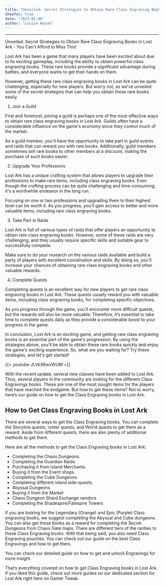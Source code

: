 ```yaml
---
title: "Unveiled: Secret Strategies to Obtain Rare Class Engraving Books in Lost Ark - You Can't Afford to Miss This!"
ShowToc: true 
date: "2023-01-06"
author: "Louise Novak"
---
```

*****
Unveiled: Secret Strategies to Obtain Rare Class Engraving Books in Lost Ark - You Can't Afford to Miss This!

Lost Ark has been a game that many players have been excited about due to its exciting gameplay, including the ability to obtain powerful class engraving books. These rare books provide a significant advantage during battles, and everyone wants to get their hands on them.

However, getting these rare class engraving books in Lost Ark can be quite challenging, especially for new players. But worry not, as we’ve unveiled some of the secret strategies that can help you obtain these rare books easily.

1. Join a Guild

First and foremost, joining a guild is perhaps one of the most effective ways to obtain rare class engraving books in Lost Ark. Guilds often have a considerable influence on the game's economy since they control much of the market.

As a guild member, you'll have the opportunity to take part in guild events and raids that can reward you with rare books. Additionally, guild members sometimes sell rare books to other members at a discount, making the purchase of such books easier.

2. Upgrade Your Professions

Lost Ark has a unique crafting system that allows players to upgrade their professions to make rare items, including class engraving books. Even though the crafting process can be quite challenging and time-consuming, it's a worthwhile endeavor in the long run.

Focusing on one or two professions and upgrading them to their highest level can be worth it. As you progress, you'll gain access to better and more valuable items, including rare class engraving books.

3. Take Part in Raids

Lost Ark is full of various types of raids that offer players an opportunity to obtain rare class engraving books. However, some of these raids are very challenging, and they usually require specific skills and suitable gear to successfully complete.

Make sure to do your research on the various raids available and build a party of players with excellent coordination and skills. By doing so, you'll increase your chances of obtaining rare class engraving books and other valuable rewards.

4. Complete Quests

Completing quests is an excellent way for new players to get rare class engraving books in Lost Ark. These quests usually reward you with valuable items, including class engraving books, for completing specific objectives.

As you progress through the game, you'll encounter more difficult quests, but the rewards will also be more valuable. Therefore, it’s essential to take time to complete quests daily as they provide a considerable boost to your progress in the game.

In conclusion, Lost Ark is an exciting game, and getting rare class engraving books is an essential part of the game's progression. By using the strategies above, you'll be able to obtain these rare books quickly and enjoy the game's exciting experience. So, what are you waiting for? Try these strategies, and let's get started!

{{< youtube JLVkX6wxWUM >}} 



With the recent update, several new classes have been added to Lost Ark. Thus, several players in the community are looking for the different Class Engravings books. These are one of the most sought items for the players that have reached the endgame. But how to get these items? Not to worry, here’s our guide on how to get the Class Engraving books in Lost Ark.
 
## How to Get Class Engraving Books in Lost Ark
 
There are several ways to get the Class Engraving books. You can complete the Storyline quests, roster quests, and World quests to get them as a reward. Aside from different quests, there are also plenty of additional methods to get them.
 
Here are all the methods to get the Class Engraving books in Lost Ark:
 
- Completing the Chaos Dungeons.
 - Completing the Guardian Raids.
 - Purchasing it from Island Merchants.
 - Buying it from the Event shops.
 - Completing the Cube Dungeons
 - Completing different island side-quests.
 - Abyssal Dungeons
 - Buying it from the Market
 - Chaos Dungeon Shard Exchange vendors
 - Completing the Shadespire/Fatespire Towers

 
If you are looking for the Legendary (Orange) and Epic (Purple) Class engraving books, we suggest completing the Abyssal and Cube dungeons. You can also get these books as a reward for completing the Secret Dungeons from Chaos Gate maps. There are different tiers of the rarities to these Class Engraving books. With that being said, you also need Class Engraving pouches. You can check out our guide on the best Class Engravings and how to get them.
 
You can check our detailed guide on how to get and unlock Engravings for more insight.
 
That’s everything covered on how to get Class Engraving books in Lost Ark. If you liked this guide, check out more guides on our dedicated section for Lost Ark right here on Gamer Tweak.



